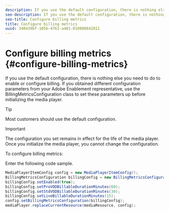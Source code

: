 ```yaml
---
description: If you use the default configuration, there is nothing else you need to do to enable or configure billing. If you obtained different configuration parameters from your Adobe Enablement representative, use the BillingMetricsConfiguration class to set these parameters up before initializing the media player.
seo-description: If you use the default configuration, there is nothing else you need to do to enable or configure billing. If you obtained different configuration parameters from your Adobe Enablement representative, use the BillingMetricsConfiguration class to set these parameters up before initializing the media player.
seo-title: Configure billing metrics
title: Configure billing metrics
uuid: 340439bf-185b-4761-a481-010908842811
---
```


# Configure billing metrics {#configure-billing-metrics}

If you use the default configuration, there is nothing else you need to do to enable or configure billing. If you obtained different configuration parameters from your Adobe Enablement representative, use the BillingMetricsConfiguration class to set these parameters up before initializing the media player.

>[!TIP]
>
>Most customers should use the default configuration.

>[!IMPORTANT]
>
>The configuration you set remains in effect for the life of the media player. Once you initialize the media player, you cannot change the configuration.

To configure billing metrics: 

Enter the following code sample.

   ```java
   MediaPlayerItemConfig config = new MediaPlayerItemConfig(); 
   BillingMetricsConfiguration billingConfig = new BillingMetricsConfiguration(); 
   billingConfig.setEnabled(true); 
   billingConfig.setProVODBillableDurationMinutes(60); 
   billingConfig.setStdVODBillableDurationMinutes(30); 
   billingConfig.setLiveBillableDurationMinutes(15); 
   config.setBillingMetricsConfiguration(billingConfig); 
   mediaPlayer.replaceCurrentResource(mediaResource, config);
   ```